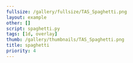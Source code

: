 ```yaml
---
fullsize: /gallery/fullsize/TAS_Spaghetti.png
layout: example
other: []
script: spaghetti.py
tags: [1d, overlay]
thumb: /gallery/thumbnails/TAS_Spaghetti.png
title: spaghetti
priority: 4
---
```

